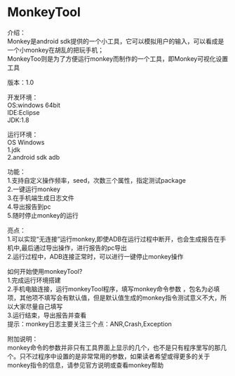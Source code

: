 # MonkeyTool
介绍：  
Monkey是android sdk提供的一个小工具，它可以模拟用户的输入，可以看成是一个小monkey在胡乱的把玩手机；  
MonkeyToo则是为了方便运行monkey而制作的一个工具，即Monkey可视化设置工具   

版本：1.0

开发环境：  
OS:windows 64bit   
IDE:Eclipse  
JDK:1.8  

运行环境：  
OS Windows     
1.jdk  
2.android sdk adb   
  
功能：   
1.支持自定义操作频率，seed，次数三个属性，指定测试package  
2.一键运行monkey  
3.在手机端生成日志文件  
4.导出报告到pc  
5.随时停止monkey的运行  

亮点：  
1.可以实现“无连接”运行monkey,即使ADB在运行过程中断开，也会生成报告在手机中,最后通过导出操作，进行报告的pc导出    
2.运行过程中，ADB连接正常时，可以进行一键停止monkey操作      

如何开始使用monkeyTool?   
1.完成运行环境搭建  
2.手机电脑连接，运行monkeyTool程序，填写monkey命令参数 ，包名为必填项，其他项不填写会有默认值，但是默认值生成的monkey指令测试意义不大，所以大家尽量自己填写      
3.运行结束，导出报告并查看   
提示：monkey日志主要关注三个点：ANR,Crash,Exception  

附加说明：  
monkey命令的参数并非只有工具界面上显示的几个，也不是只有程序里写的那几个。只不过程序中设置的是非常常用的参数，如果读者希望或得更多的关于monkey指令的信息，请参见官方说明或查看monkey帮助  




 


